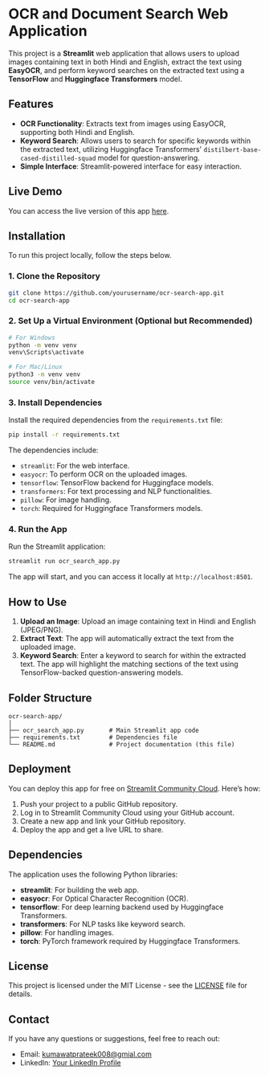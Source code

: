 # OCR and Document Search Web Application

This project is a **Streamlit** web application that allows users to upload images containing text in both Hindi and English, extract the text using **EasyOCR**, and perform keyword searches on the extracted text using a **TensorFlow** and **Huggingface Transformers** model.

## Features

- **OCR Functionality**: Extracts text from images using EasyOCR, supporting both Hindi and English.
- **Keyword Search**: Allows users to search for specific keywords within the extracted text, utilizing Huggingface Transformers' `distilbert-base-cased-distilled-squad` model for question-answering.
- **Simple Interface**: Streamlit-powered interface for easy interaction.

## Live Demo

You can access the live version of this app [here](your-streamlit-app-url).

## Installation

To run this project locally, follow the steps below.

### 1. Clone the Repository
```bash
git clone https://github.com/yourusername/ocr-search-app.git
cd ocr-search-app
```

### 2. Set Up a Virtual Environment (Optional but Recommended)
```bash
# For Windows
python -m venv venv
venv\Scripts\activate

# For Mac/Linux
python3 -m venv venv
source venv/bin/activate
```

### 3. Install Dependencies

Install the required dependencies from the `requirements.txt` file:
```bash
pip install -r requirements.txt
```

The dependencies include:
- `streamlit`: For the web interface.
- `easyocr`: To perform OCR on the uploaded images.
- `tensorflow`: TensorFlow backend for Huggingface models.
- `transformers`: For text processing and NLP functionalities.
- `pillow`: For image handling.
- `torch`: Required for Huggingface Transformers models.

### 4. Run the App
Run the Streamlit application:
```bash
streamlit run ocr_search_app.py
```

The app will start, and you can access it locally at `http://localhost:8501`.

## How to Use

1. **Upload an Image**: Upload an image containing text in Hindi and English (JPEG/PNG).
2. **Extract Text**: The app will automatically extract the text from the uploaded image.
3. **Keyword Search**: Enter a keyword to search for within the extracted text. The app will highlight the matching sections of the text using TensorFlow-backed question-answering models.

## Folder Structure

```
ocr-search-app/
│
├── ocr_search_app.py       # Main Streamlit app code
├── requirements.txt        # Dependencies file
└── README.md               # Project documentation (this file)
```

## Deployment

You can deploy this app for free on [Streamlit Community Cloud](https://share.streamlit.io/). Here’s how:

1. Push your project to a public GitHub repository.
2. Log in to Streamlit Community Cloud using your GitHub account.
3. Create a new app and link your GitHub repository.
4. Deploy the app and get a live URL to share.

## Dependencies

The application uses the following Python libraries:

- **streamlit**: For building the web app.
- **easyocr**: For Optical Character Recognition (OCR).
- **tensorflow**: For deep learning backend used by Huggingface Transformers.
- **transformers**: For NLP tasks like keyword search.
- **pillow**: For handling images.
- **torch**: PyTorch framework required by Huggingface Transformers.

## License

This project is licensed under the MIT License - see the [LICENSE](LICENSE) file for details.

## Contact

If you have any questions or suggestions, feel free to reach out:

- Email: kumawatprateek008@gmial.com
- LinkedIn: [Your LinkedIn Profile](https://www.linkedin.com/in/kumawatprateek/)
